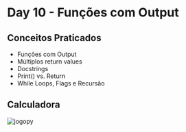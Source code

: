 # Day 10 - Funções com Output
## Conceitos Praticados
- Funções com Output
- Múltiplos return values
- Docstrings
- Print() vs. Return
- While Loops, Flags e Recursão
## Calculadora
![jogopy](https://github.com/terramotta/100-days-python-bootcamp/assets/53800269/97423ac4-234d-470a-8099-554cc3781821)

